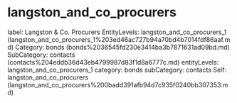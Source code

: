 # langston_and_co_procurers

label: Langston & Co. Procurers
EntityLevels: langston_and_co_procurers_1 (langston_and_co_procurers_1%203ed46ac727b94a70bd4b7014fdf86aaf.md)
Category: bonds (bonds%2036545fd230e3414ba3b7871631ad09bd.md)
SubCategory: contacts (contacts%204eddb36d43eb4799987d83f1d8a6777c.md)
entityLevels: langston_and_co_procurers_1
category: bonds
subCategory: contacts
Self: langston_and_co_procurers (langston_and_co_procurers%200badd391afb94d7c935f0240bb307353.md)

[](Untitled%20fd1a442c21b84a64ad3b4b247d49f463.md)